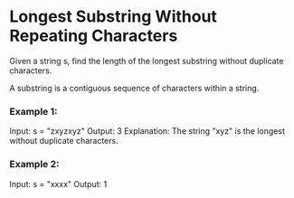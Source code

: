 # Longest Substring Without Repeating Characters

Given a string s, find the length of the longest substring without duplicate characters.

A substring is a contiguous sequence of characters within a string.

### Example 1:
Input: s = "zxyzxyz"
Output: 3
Explanation: The string "xyz" is the longest without duplicate characters.

### Example 2:
Input: s = "xxxx"
Output: 1
